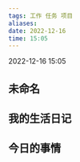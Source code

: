 ```yaml
---
tags: 工作 任务 项目
aliases:  
date: 2022-12-16
time: 15:05
---
```

2022-12-16
15:05

## 未命名

## 我的生活日记

## 今日的事情